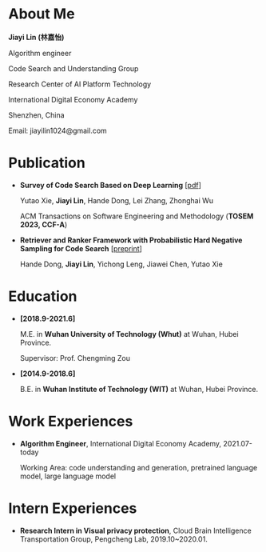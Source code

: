 # About Me

**Jiayi Lin (林嘉怡)**  

<p>Algorithm engineer</p>
<p>Code Search and Understanding Group</p>
<p>Research Center of AI Platform Technology</p>
<p>International Digital Economy Academy</p>
<p>Shenzhen, China</p>
<p>Email: jiayilin1024@gmail.com</p>
<!-- <a href="">Google Scholar</a>   <a href="">DBLP</a> -->

<!-- # News
- **[<font color="#FF0000">2023.09</font>]** One paper has been accepted by [ACM Transactions on Software Engineering and Methodology](https://dl.acm.org/journal/tosem). -->


# Publication

- **Survey of Code Search Based on Deep Learning** [[pdf](https://arxiv.org/pdf/2305.05959.pdf)]  

  Yutao Xie, **Jiayi Lin**, Hande Dong, Lei Zhang, Zhonghai Wu  

  ACM Transactions on Software Engineering and Methodology (**TOSEM 2023, CCF-A**)

- **Retriever and Ranker Framework with Probabilistic Hard Negative Sampling for Code Search** [[preprint](https://arxiv.org/pdf/2305.04508.pdf)]  

  Hande Dong, **Jiayi Lin**, Yichong Leng, Jiawei Chen, Yutao Xie


<!-- # Open Source

Coming soon... -->


# Education

- **[2018.9-2021.6]** 

  M.E. in **Wuhan University of Technology (Whut)** at Wuhan, Hubei Province. 

  Supervisor: Prof. Chengming Zou


- **[2014.9-2018.6]** 

  B.E. in **Wuhan Institute of Technology (WIT)** at Wuhan, Hubei Province.


# Work Experiences

- **Algorithm Engineer**, International Digital Economy Academy, 2021.07-today  

  Working Area: code understanding and generation, pretrained language model, large language model


# Intern Experiences

- **Research Intern in Visual privacy protection**, Cloud Brain Intelligence Transportation Group, Pengcheng Lab, 2019.10~2020.01.


<!-- # Academic Service

Coming soon... -->


<!-- # Award -->

